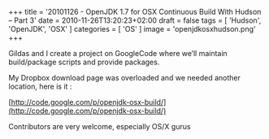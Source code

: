 +++
title = '20101126 - OpenJDK 1.7 for OSX Continuous Build With Hudson – Part 3'
date = 2010-11-26T13:20:23+02:00
draft = false
tags = [ 'Hudson', 'OpenJDK', 'OSX' ]
categories = [ 'OS' ]
image = 'openjdkosxhudson.png'
+++

Gildas and I create a project on GoogleCode where we’ll maintain build/package scripts and provide packages.

My Dropbox download page was overloaded and we needed another location, here is it :

[http://code.google.com/p/openjdk-osx-build/](http://code.google.com/p/openjdk-osx-build/)

Contributors are very welcome, especially OS/X gurus